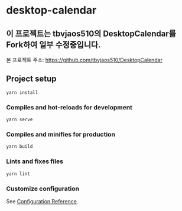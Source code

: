 # desktop-calendar

## 이 프로젝트는 tbvjaos510의 DesktopCalendar를 Fork하여 일부 수정중입니다.

본 프로젝트 주소: https://github.com/tbvjaos510/DesktopCalendar

## Project setup
```
yarn install
```

### Compiles and hot-reloads for development
```
yarn serve
```

### Compiles and minifies for production
```
yarn build
```

### Lints and fixes files
```
yarn lint
```

### Customize configuration
See [Configuration Reference](https://cli.vuejs.org/config/).
